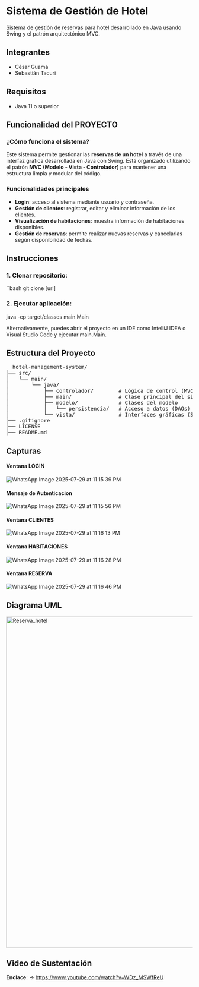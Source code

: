 #  Sistema de Gestión de Hotel

Sistema de gestión de reservas para hotel desarrollado en Java usando Swing y el patrón arquitectónico MVC.

##  Integrantes

- César Guamá
- Sebastián Tacuri

##  Requisitos

- Java 11 o superior

## Funcionalidad del PROYECTO

### ¿Cómo funciona el sistema?

Este sistema permite gestionar las **reservas de un hotel** a través de una interfaz gráfica desarrollada en Java con Swing. Está organizado utilizando el patrón **MVC (Modelo - Vista - Controlador)** para mantener una estructura limpia y modular del código.

### Funcionalidades principales

- **Login**: acceso al sistema mediante usuario y contraseña.
- **Gestión de clientes**: registrar, editar y eliminar información de los clientes.
- **Visualización de habitaciones**: muestra información de habitaciones disponibles.
- **Gestión de reservas**: permite realizar nuevas reservas y cancelarlas según disponibilidad de fechas.

##  Instrucciones

### 1. Clonar repositorio:

``bash
git clone [url]

### 2. Ejecutar aplicación:

java -cp target/classes main.Main

Alternativamente, puedes abrir el proyecto en un IDE como IntelliJ IDEA o Visual Studio Code y ejecutar main.Main.


##  Estructura del Proyecto

<pre>
  hotel-management-system/
├── src/
│   └── main/
│       └── java/
│           ├── controlador/        # Lógica de control (MVC)
│           ├── main/               # Clase principal del sistema
│           ├── modelo/             # Clases del modelo
│           │   └── persistencia/   # Acceso a datos (DAOs)
│           └── vista/              # Interfaces gráficas (Swing)
├── .gitignore
├── LICENSE
├── README.md
</pre>

## Capturas

#### Ventana LOGIN
![WhatsApp Image 2025-07-29 at 11 15 39 PM](https://github.com/user-attachments/assets/1f95a16f-4f70-4f82-9a9a-bd3ed8eae2e9)

#### Mensaje de Autenticacion
![WhatsApp Image 2025-07-29 at 11 15 56 PM](https://github.com/user-attachments/assets/5a27f4b6-0abc-45f2-836c-bfb0896c8696)

#### Ventana CLIENTES
![WhatsApp Image 2025-07-29 at 11 16 13 PM](https://github.com/user-attachments/assets/817cc5bd-481c-404b-9bda-dcd8d295c032)

#### Ventana HABITACIONES
![WhatsApp Image 2025-07-29 at 11 16 28 PM](https://github.com/user-attachments/assets/9e5a1811-d238-4147-8473-fdc62aebde8e)

#### Ventana RESERVA

![WhatsApp Image 2025-07-29 at 11 16 46 PM](https://github.com/user-attachments/assets/a81b55a1-3fb9-4daf-8399-88667151a36b)



## Diagrama UML
<img width="2911" height="892" alt="Reserva_hotel" src="https://github.com/user-attachments/assets/a1892724-90e8-48eb-b2f7-b92196c3856b" />


## Video de Sustentación 
**Enclace**: -> https://www.youtube.com/watch?v=WDz_MSWfReU

